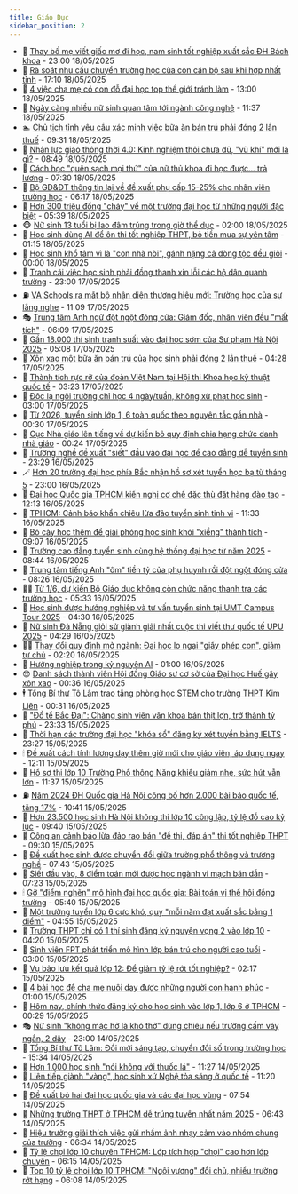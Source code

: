 ```yaml
---
title: Giáo Dục
sidebar_position: 2
---
```


<!-- dantri-giao-duc:START -->
- 🤡 [Thay bố mẹ viết giấc mơ đi học, nam sinh tốt nghiệp xuất sắc ĐH Bách khoa](https://dantri.com.vn/giao-duc/thay-bo-me-viet-giac-mo-di-hoc-nam-sinh-tot-nghiep-xuat-sac-dh-bach-khoa-20250518203634615.htm) - 23:00 18/05/2025
- 🗽 [Rà soát nhu cầu chuyển trường học của con cán bộ sau khi hợp nhất tỉnh](https://dantri.com.vn/giao-duc/ra-soat-nhu-cau-chuyen-truong-hoc-cua-con-can-bo-sau-khi-hop-nhat-tinh-20250518083406646.htm) - 17:10 18/05/2025
- 🚦 [4 việc cha mẹ có con đỗ đại học top thế giới tránh làm](https://dantri.com.vn/giao-duc/4-viec-cha-me-co-con-do-dai-hoc-top-the-gioi-tranh-lam-20250518120616042.htm) - 13:00 18/05/2025
- 🌋 [Ngày càng nhiều nữ sinh quan tâm tới ngành công nghệ](https://dantri.com.vn/giao-duc/ngay-cang-nhieu-nu-sinh-quan-tam-toi-nganh-cong-nghe-20250518180214961.htm) - 11:37 18/05/2025
- 🏊 [Chủ tịch tỉnh yêu cầu xác minh việc bữa ăn bán trú phải đóng 2 lần thuế](https://dantri.com.vn/giao-duc/chu-tich-tinh-yeu-cau-xac-minh-viec-bua-an-ban-tru-phai-dong-2-lan-thue-20250518115624323.htm) - 09:31 18/05/2025
- 🎃 [Nhân lực giao thông thời 4.0: Kinh nghiệm thôi chưa đủ, &quot;vũ khí&quot; mới là gì?](https://dantri.com.vn/giao-duc/nhan-luc-giao-thong-thoi-40-kinh-nghiem-thoi-chua-du-vu-khi-moi-la-gi-20250518072144460.htm) - 08:49 18/05/2025
- 💄 [Cách học &quot;quên sạch mọi thứ&quot; của nữ thủ khoa đi học được... trả lương](https://dantri.com.vn/giao-duc/cach-hoc-quen-sach-moi-thu-cua-nu-thu-khoa-di-hoc-duoc-tra-luong-20250518083920185.htm) - 07:30 18/05/2025
- 🦅 [Bộ GD&amp;ĐT thông tin lại về đề xuất phụ cấp 15-25% cho nhân viên trường học](https://dantri.com.vn/giao-duc/bo-gddt-thong-tin-lai-ve-de-xuat-phu-cap-15-25-cho-nhan-vien-truong-hoc-20250518131448287.htm) - 06:17 18/05/2025
- 🚦 [Hơn 300 triệu đồng &quot;chảy&quot; về một trường đại học từ những người đặc biệt](https://dantri.com.vn/giao-duc/hon-300-trieu-dong-chay-ve-mot-truong-dai-hoc-tu-nhung-nguoi-dac-biet-20250518105444420.htm) - 05:39 18/05/2025
- 🐵 [Nữ sinh 13 tuổi bị lao đâm trúng trong giờ thể dục](https://dantri.com.vn/giao-duc/nu-sinh-13-tuoi-bi-lao-dam-trung-trong-gio-the-duc-20250517082502749.htm) - 02:00 18/05/2025
- 🐘 [Học sinh dùng AI để ôn thi tốt nghiệp THPT, bỏ tiền mua sự yên tâm](https://dantri.com.vn/giao-duc/hoc-sinh-dung-ai-de-on-thi-tot-nghiep-thpt-bo-tien-mua-su-yen-tam-20250518081014979.htm) - 01:15 18/05/2025
- 🦏 [Học sinh khổ tâm vì là &quot;con nhà nòi&quot;, gánh nặng cả dòng tộc đều giỏi](https://dantri.com.vn/giao-duc/hoc-sinh-kho-tam-vi-la-con-nha-noi-ganh-nang-ca-dong-toc-deu-gioi-20250517185206947.htm) - 00:00 18/05/2025
- 💼 [Tranh cãi việc học sinh phải đồng thanh xin lỗi các hộ dân quanh trường](https://dantri.com.vn/giao-duc/tranh-cai-viec-hoc-sinh-phai-dong-thanh-xin-loi-cac-ho-dan-quanh-truong-20250517161734040.htm) - 23:00 17/05/2025
- ⛽️ [VA Schools ra mắt bộ nhận diện thương hiệu mới: Trường học của sự lắng nghe](https://dantri.com.vn/giao-duc/va-schools-ra-mat-bo-nhan-dien-thuong-hieu-moi-truong-hoc-cua-su-lang-nghe-20250517175551586.htm) - 11:09 17/05/2025
- 🎭 [Trung tâm Anh ngữ đột ngột đóng cửa: Giám đốc, nhân viên đều &quot;mất tích&quot;](https://dantri.com.vn/giao-duc/trung-tam-anh-ngu-dot-ngot-dong-cua-giam-doc-nhan-vien-deu-mat-tich-20250517114135281.htm) - 06:09 17/05/2025
- 🎃 [Gần 18.000 thí sinh tranh suất vào đại học sớm của Sư phạm Hà Nội 2025](https://dantri.com.vn/giao-duc/gan-18000-thi-sinh-tranh-suat-vao-dai-hoc-som-cua-su-pham-ha-noi-2025-20250517115248080.htm) - 05:08 17/05/2025
- 🚀 [Xôn xao một bữa ăn bán trú của học sinh phải đóng 2 lần thuế](https://dantri.com.vn/giao-duc/xon-xao-mot-bua-an-ban-tru-cua-hoc-sinh-phai-dong-2-lan-thue-20250517094259123.htm) - 04:28 17/05/2025
- 👀 [Thành tích rực rỡ của đoàn Việt Nam tại Hội thi Khoa học kỹ thuật quốc tế](https://dantri.com.vn/giao-duc/thanh-tich-ruc-ro-cua-doan-viet-nam-tai-hoi-thi-khoa-hoc-ky-thuat-quoc-te-20250517092948321.htm) - 03:23 17/05/2025
- 🌝 [Độc lạ ngôi trường chỉ học 4 ngày/tuần, không xử phạt học sinh](https://dantri.com.vn/giao-duc/doc-la-ngoi-truong-chi-hoc-4-ngaytuan-khong-xu-phat-hoc-sinh-20250516143458303.htm) - 03:00 17/05/2025
- 🤗 [Từ 2026, tuyển sinh lớp 1, 6 toàn quốc theo nguyên tắc gần nhà](https://dantri.com.vn/giao-duc/tu-2026-tuyen-sinh-lop-1-6-toan-quoc-theo-nguyen-tac-gan-nha-20250517072043678.htm) - 00:30 17/05/2025
- 🦄 [Cục Nhà giáo lên tiếng về dự kiến bỏ quy định chia hạng chức danh nhà giáo](https://dantri.com.vn/giao-duc/cuc-nha-giao-len-tieng-ve-du-kien-bo-quy-dinh-chia-hang-chuc-danh-nha-giao-20250517065654844.htm) - 00:24 17/05/2025
- 🦍 [Trường nghề đề xuất &quot;siết&quot; đầu vào đại học để cao đẳng dễ tuyển sinh](https://dantri.com.vn/giao-duc/truong-nghe-de-xuat-siet-dau-vao-dai-hoc-de-cao-dang-de-tuyen-sinh-20250517002922481.htm) - 23:29 16/05/2025
- 🪄 [Hơn 20 trường đại học phía Bắc nhận hồ sơ xét tuyển học bạ từ tháng 5](https://dantri.com.vn/giao-duc/hon-20-truong-dai-hoc-phia-bac-nhan-ho-so-xet-tuyen-hoc-ba-tu-thang-5-20250516220058275.htm) - 23:00 16/05/2025
- 🦆 [Đại học Quốc gia TPHCM kiến nghị cơ chế đặc thù đặt hàng đào tạo](https://dantri.com.vn/giao-duc/dai-hoc-quoc-gia-tphcm-kien-nghi-co-che-dac-thu-dat-hang-dao-tao-20250516172049560.htm) - 12:13 16/05/2025
- 🚀 [TPHCM: Cảnh báo khẩn chiêu lừa đảo tuyển sinh tinh vi](https://dantri.com.vn/giao-duc/tphcm-canh-bao-khan-chieu-lua-dao-tuyen-sinh-tinh-vi-20250516182911071.htm) - 11:33 16/05/2025
- 🦒 [Bỏ cày học thêm để giải phóng học sinh khỏi &quot;xiềng&quot; thành tích](https://dantri.com.vn/giao-duc/bo-cay-hoc-them-de-giai-phong-hoc-sinh-khoi-xieng-thanh-tich-20250516160001999.htm) - 09:07 16/05/2025
- 🤡 [Trường cao đẳng tuyển sinh cùng hệ thống đại học từ năm 2025](https://dantri.com.vn/giao-duc/truong-cao-dang-tuyen-sinh-cung-he-thong-dai-hoc-tu-nam-2025-20250516141220982.htm) - 08:44 16/05/2025
- 🤔 [Trung tâm tiếng Anh &quot;ôm&quot; tiền tỷ của phụ huynh rồi đột ngột đóng cửa](https://dantri.com.vn/giao-duc/trung-tam-tieng-anh-om-tien-ty-cua-phu-huynh-roi-dot-ngot-dong-cua-20250516151631617.htm) - 08:26 16/05/2025
- 🧑‍💻 [Từ 1/6, dự kiến Bộ Giáo dục không còn chức năng thanh tra các trường học](https://dantri.com.vn/giao-duc/tu-16-du-kien-bo-giao-duc-khong-con-chuc-nang-thanh-tra-cac-truong-hoc-20250516112919598.htm) - 05:33 16/05/2025
- 🤡 [Học sinh được hướng nghiệp và tư vấn tuyển sinh tại UMT Campus Tour 2025](https://dantri.com.vn/giao-duc/hoc-sinh-duoc-huong-nghiep-va-tu-van-tuyen-sinh-tai-umt-campus-tour-2025-20250516105752748.htm) - 04:30 16/05/2025
- 🧠 [Nữ sinh Đà Nẵng giỏi sử giành giải nhất cuộc thi viết thư quốc tế UPU 2025](https://dantri.com.vn/giao-duc/nu-sinh-da-nang-gioi-su-gianh-giai-nhat-cuoc-thi-viet-thu-quoc-te-upu-2025-20250516105230001.htm) - 04:29 16/05/2025
- 🧑‍💻 [Thay đổi quy định mở ngành: Đại học lo ngại &quot;giấy phép con&quot;, giảm tự chủ](https://dantri.com.vn/giao-duc/thay-doi-quy-dinh-mo-nganh-dai-hoc-lo-ngai-giay-phep-con-giam-tu-chu-20250516073811744.htm) - 02:20 16/05/2025
- 🧠 [Hướng nghiệp trong kỷ nguyên AI](https://dantri.com.vn/giao-duc/huong-nghiep-trong-ky-nguyen-ai-20250515223534060.htm) - 01:00 16/05/2025
- 😎 [Danh sách thành viên Hội đồng Giáo sư cơ sở của Đại học Huế gây xôn xao](https://dantri.com.vn/giao-duc/danh-sach-thanh-vien-hoi-dong-giao-su-co-so-cua-dai-hoc-hue-gay-xon-xao-20250515192918602.htm) - 00:36 16/05/2025
- 🕴 [Tổng Bí thư Tô Lâm trao tặng phòng học STEM cho trường THPT Kim Liên](https://dantri.com.vn/giao-duc/tong-bi-thu-to-lam-trao-tang-phong-hoc-stem-cho-truong-thpt-kim-lien-20250515221100407.htm) - 00:31 16/05/2025
- 🧠 [&quot;Đồ tể Bắc Đại&quot;: Chàng sinh viên văn khoa bán thịt lợn, trở thành tỷ phú](https://dantri.com.vn/giao-duc/do-te-bac-dai-chang-sinh-vien-van-khoa-ban-thit-lon-tro-thanh-ty-phu-20250514203651987.htm) - 23:33 15/05/2025
- 🚀 [Thời hạn các trường đại học &quot;khóa sổ&quot; đăng ký xét tuyển bằng IELTS](https://dantri.com.vn/giao-duc/thoi-han-cac-truong-dai-hoc-khoa-so-dang-ky-xet-tuyen-bang-ielts-20250515225125946.htm) - 23:27 15/05/2025
- 🕯 [Đề xuất cách tính lương dạy thêm giờ mới cho giáo viên, áp dụng ngay](https://dantri.com.vn/giao-duc/de-xuat-cach-tinh-luong-day-them-gio-moi-cho-giao-vien-ap-dung-ngay-20250515190827835.htm) - 12:11 15/05/2025
- 🧰 [Hồ sơ thi lớp 10 Trường Phổ thông Năng khiếu giảm nhẹ, sức hút vẫn lớn](https://dantri.com.vn/giao-duc/ho-so-thi-lop-10-truong-pho-thong-nang-khieu-giam-nhe-suc-hut-van-lon-20250515183806734.htm) - 11:37 15/05/2025
- ⛽️ [Năm 2024 ĐH Quốc gia Hà Nội công bố hơn 2.000 bài báo quốc tế, tăng 17%](https://dantri.com.vn/giao-duc/nam-2024-dh-quoc-gia-ha-noi-cong-bo-hon-2000-bai-bao-quoc-te-tang-17-20250515172139331.htm) - 10:41 15/05/2025
- 🤖 [Hơn 23.500 học sinh Hà Nội không thi lớp 10 công lập, tỷ lệ đỗ cao kỷ lục](https://dantri.com.vn/giao-duc/hon-23500-hoc-sinh-ha-noi-khong-thi-lop-10-cong-lap-ty-le-do-cao-ky-luc-20250515160855829.htm) - 09:40 15/05/2025
- 🦍 [Công an cảnh báo lừa đảo rao bán &quot;đề thi, đáp án&quot; thi tốt nghiệp THPT](https://dantri.com.vn/giao-duc/cong-an-canh-bao-lua-dao-rao-ban-de-thi-dap-an-thi-tot-nghiep-thpt-20250515145147923.htm) - 09:30 15/05/2025
- 🐘 [Đề xuất học sinh được chuyển đổi giữa trường phổ thông và trường nghề](https://dantri.com.vn/giao-duc/de-xuat-hoc-sinh-duoc-chuyen-doi-giua-truong-pho-thong-va-truong-nghe-20250515143733037.htm) - 07:43 15/05/2025
- 🌊 [Siết đầu vào, 8 điểm toán mới được học ngành vi mạch bán dẫn](https://dantri.com.vn/giao-duc/siet-dau-vao-8-diem-toan-moi-duoc-hoc-nganh-vi-mach-ban-dan-20250515135247068.htm) - 07:23 15/05/2025
- 🕯 [Gỡ &quot;điểm nghẽn&quot; mô hình đại học quốc gia: Bài toán vị thế hội đồng trường](https://dantri.com.vn/giao-duc/go-diem-nghen-mo-hinh-dai-hoc-quoc-gia-bai-toan-vi-the-hoi-dong-truong-20250515123518945.htm) - 05:40 15/05/2025
- 🐎 [Một trường tuyển lớp 6 cực khó, quy &quot;mỗi năm đạt xuất sắc bằng 1 điểm&quot;](https://dantri.com.vn/giao-duc/mot-truong-tuyen-lop-6-cuc-kho-quy-moi-nam-dat-xuat-sac-bang-1-diem-20250515113843175.htm) - 04:55 15/05/2025
- 🐻 [Trường THPT chỉ có 1 thí sinh đăng ký nguyện vọng 2 vào lớp 10](https://dantri.com.vn/giao-duc/truong-thpt-chi-co-1-thi-sinh-dang-ky-nguyen-vong-2-vao-lop-10-20250515111130745.htm) - 04:20 15/05/2025
- 🐎 [Sinh viên FPT phát triển mô hình lớp bán trú cho người cao tuổi](https://dantri.com.vn/giao-duc/sinh-vien-fpt-phat-trien-mo-hinh-lop-ban-tru-cho-nguoi-cao-tuoi-20250515100131974.htm) - 03:00 15/05/2025
- 🫣 [Vụ bảo lưu kết quả lớp 12: Để giảm tỷ lệ rớt tốt nghiệp?](https://dantri.com.vn/giao-duc/vu-bao-luu-ket-qua-lop-12-de-giam-ty-le-rot-tot-nghiep-20250515080017019.htm) - 02:17 15/05/2025
- 🤭 [4 bài học để cha mẹ nuôi dạy được những người con hạnh phúc](https://dantri.com.vn/giao-duc/4-bai-hoc-de-cha-me-nuoi-day-duoc-nhung-nguoi-con-hanh-phuc-20250514115624011.htm) - 01:00 15/05/2025
- 🥳 [Hôm nay, chính thức đăng ký cho học sinh vào lớp 1, lớp 6 ở TPHCM](https://dantri.com.vn/giao-duc/hom-nay-chinh-thuc-dang-ky-cho-hoc-sinh-vao-lop-1-lop-6-o-tphcm-20250515070131306.htm) - 00:29 15/05/2025
- 🎭 [Nữ sinh &quot;không mặc hở là khó thở&quot; dùng chiêu nếu trường cấm váy ngắn, 2 dây](https://dantri.com.vn/giao-duc/nu-sinh-khong-mac-ho-la-kho-tho-dung-chieu-neu-truong-cam-vay-ngan-2-day-20250514142357220.htm) - 23:00 14/05/2025
- 🥸 [Tổng Bí thư Tô Lâm: Đổi mới sáng tạo, chuyển đổi số trong trường học](https://dantri.com.vn/xa-hoi/tong-bi-thu-to-lam-doi-moi-sang-tao-chuyen-doi-so-trong-truong-hoc-20250514223332728.htm) - 15:34 14/05/2025
- 🦣 [Hơn 1.000 học sinh &quot;nói không với thuốc lá&quot;](https://dantri.com.vn/giao-duc/hon-1000-hoc-sinh-noi-khong-voi-thuoc-la-20250514164400429.htm) - 11:27 14/05/2025
- 🤔 [Liên tiếp giành &quot;vàng&quot;, học sinh xứ Nghệ tỏa sáng ở quốc tế](https://dantri.com.vn/giao-duc/lien-tiep-gianh-vang-hoc-sinh-xu-nghe-toa-sang-o-quoc-te-20250514150046254.htm) - 11:20 14/05/2025
- 🦣 [Đề xuất bỏ hai đại học quốc gia và các đại học vùng](https://dantri.com.vn/giao-duc/de-xuat-bo-hai-dai-hoc-quoc-gia-va-cac-dai-hoc-vung-20250514144416536.htm) - 07:54 14/05/2025
- 🐲 [Những trường THPT ở TPHCM dễ trúng tuyển nhất năm 2025](https://dantri.com.vn/giao-duc/nhung-truong-thpt-o-tphcm-de-trung-tuyen-nhat-nam-2025-20250514110403653.htm) - 06:43 14/05/2025
- 🔭 [Hiệu trưởng giải thích việc gửi nhầm ảnh nhạy cảm vào nhóm chung của trường](https://dantri.com.vn/giao-duc/hieu-truong-giai-thich-viec-gui-nham-anh-nhay-cam-vao-nhom-chung-cua-truong-20250513072130681.htm) - 06:34 14/05/2025
- 🥷 [Tỷ lệ chọi lớp 10 chuyên TPHCM: Lớp tích hợp &quot;chọi&quot; cao hơn lớp chuyên](https://dantri.com.vn/giao-duc/ty-le-choi-lop-10-chuyen-tphcm-lop-tich-hop-choi-cao-hon-lop-chuyen-20250514084649987.htm) - 06:15 14/05/2025
- 🎊 [Top 10 tỷ lệ chọi lớp 10 TPHCM: &quot;Ngôi vương&quot; đổi chủ, nhiều trường rớt hạng](https://dantri.com.vn/giao-duc/top-10-ty-le-choi-lop-10-tphcm-ngoi-vuong-doi-chu-nhieu-truong-rot-hang-20250514103140422.htm) - 06:08 14/05/2025<!-- dantri-giao-duc:END -->
